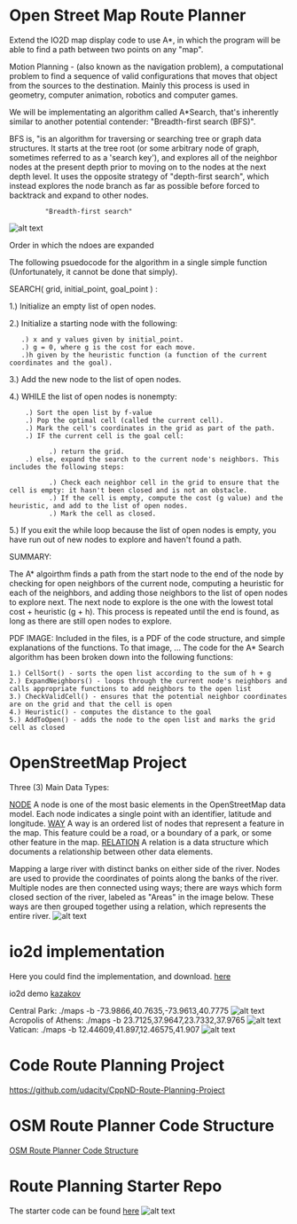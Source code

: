 # Open Street Map Route Planner
 Extend the IO2D map display code to use A*, in which the program will be able to find a path between two points on any "map".
 
 Motion Planning - (also known as the navigation problem), a computational problem to find a sequence of valid configurations that moves that object from the sources to the destination. Mainly this process is used in geometry, computer animation, robotics and computer games.
 
 We will be implementating an algorithm called A*Search, that's inherently similar to another potential contender: "Breadth-first search (BFS)".
 
 BFS is, "is an algorithm for traversing or searching tree or graph data structures. It starts at the tree root (or some arbitrary node of graph, sometimes referred to as a 'search key'), and explores all of the neighbor nodes at the present depth prior to moving on to the nodes at the next depth level. It uses the opposite strategy of "depth-first search", which instead explores the node branch as far as possible before forced to backtrack and expand to other nodes. 
 
             "Breadth-first search"
 
 ![alt text](https://upload.wikimedia.org/wikipedia/commons/thumb/3/33/Breadth-first-tree.svg/300px-Breadth-first-tree.svg.png)
 
 
   Order in which the ndoes are expanded
   
   
   
   The following psuedocode for the algorithm in a single simple function (Unfortunately, it cannot be done that simply).
   
SEARCH( grid, initial_point, goal_point ) :

1.) Initialize an empty list of open nodes.

2.) Initialize a starting node with the following:

       .) x and y values given by initial_point.
       .) g = 0, where g is the cost for each move.
       .)h given by the heuristic function (a function of the current coordinates and the goal).
       
3.) Add the new node to the list of open nodes.

4.) WHILE the list of open nodes is nonempty:

        .) Sort the open list by f-value
        .) Pop the optimal cell (called the current cell).
        .) Mark the cell's coordinates in the grid as part of the path.
        .) IF the current cell is the goal cell:

              .) return the grid.
        .) else, expand the search to the current node's neighbors. This includes the following steps:

              .) Check each neighbor cell in the grid to ensure that the cell is empty: it hasn't been closed and is not an obstacle.
              .) If the cell is empty, compute the cost (g value) and the heuristic, and add to the list of open nodes.
              .) Mark the cell as closed.
              
5.) If you exit the while loop because the list of open nodes is empty, you have run out of new nodes to explore and haven't found a path.


SUMMARY:

The A* algoirthm finds a path from the start node to the end of the node by checking for open neighbors of the current node, computing a heuristic for each of the neighbors, and adding those neighbors to the list of open nodes to explore next. The next node to explore is the one with the lowest total cost + heuristic (g + h). This process is repeated until the end is found, as long as there are still open nodes to explore.





PDF IMAGE:
Included in the files, is a PDF of the code structure, and simple explanations of the functions. To that image, ...
The code for the A* Search algorithm has been broken down into the following functions:

    1.) CellSort() - sorts the open list according to the sum of h + g
    2.) ExpandNeighbors() - loops through the current node's neighbors and calls appropriate functions to add neighbors to the open list
    3.) CheckValidCell() - ensures that the potential neighbor coordinates are on the grid and that the cell is open
    4.) Heuristic() - computes the distance to the goal
    5.) AddToOpen() - adds the node to the open list and marks the grid cell as closed


# OpenStreetMap Project
Three (3) Main Data Types:

[NODE](https://wiki.openstreetmap.org/wiki/Node)
      A node is one of the most basic elements in the OpenStreetMap data model. Each node indicates a single point with an identifier, latitude and longitude.
[WAY](https://wiki.openstreetmap.org/wiki/Way)
      A way is an ordered list of nodes that represent a feature in the map. This feature could be a road, or a boundary of a park, or some other feature in the map. 
[RELATION](https://wiki.openstreetmap.org/wiki/Relation)
      A relation is a data structure which documents a relationship between other data elements.
      
Mapping a large river with distinct banks on either side of the river. 
    Nodes are used to provide the coordinates of points along the banks of the river. Multiple nodes are then connected using ways; there are ways which form closed section of the river, labeled as "Areas" in the image below. These ways are then grouped together using a relation, which represents the entire river.
    ![alt text](https://video.udacity-data.com/topher/2019/August/5d51adfa_osm-river/osm-river.png)

# io2d implementation
Here you could find the implementation, and download. [here](https://github.com/cpp-io2d/P0267_RefImpl/blob/master/BUILDING.md)

io2d demo [kazakov](https://kazakov.life/2018/06/07/io2d-demo-maps/)

Central Park:
./maps -b -73.9866,40.7635,-73.9613,40.7775
![alt text](https://kazakov.life/wordpress/wp-content/uploads/2018/06/central_park.png)
Acropolis of Athens:
./maps -b 23.7125,37.9647,23.7332,37.9765
![alt text](https://kazakov.life/wordpress/wp-content/uploads/2018/06/athens_acropolis.png)
Vatican:
./maps -b 12.44609,41.897,12.46575,41.907
![alt text](https://kazakov.life/wordpress/wp-content/uploads/2018/06/vatican.png)



# Code Route Planning Project
https://github.com/udacity/CppND-Route-Planning-Project

# OSM Route Planner Code Structure

[OSM Route Planner Code Structure](https://lucid.app/publicSegments/view/ccfc56ec-8c49-4ab1-8bc5-0c0afb594aa1/image.png)

# Route Planning Starter Repo
The starter code can be found [here](https://github.com/udacity/CppND-Route-Planning-Project)
![alt text](https://github.com/udacity/CppND-Route-Planning-Project/blob/master/map.png)


